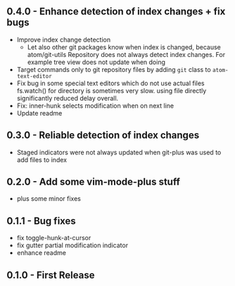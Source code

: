 ## 0.4.0 - Enhance detection of index changes + fix bugs
- Improve index change detection 
  - Let also other git packages know when index is changed, because
    atom/git-utils Repository does not always detect index changes.
    For example tree view does not update when doing
- Target commands only to git repository files by adding
  `git` class to `atom-text-editor`
- Fix bug in some special text editors which do not use actual files 
    fs.watch() for directory is sometimes very slow. using
    file directly significantly reduced delay overall.
- Fix: inner-hunk selects modification when on next line 
- Update readme 

## 0.3.0 - Reliable detection of index changes
- Staged indicators were not always updated when git-plus was
  used to add files to index

## 0.2.0 - Add some vim-mode-plus stuff
- plus some minor fixes

## 0.1.1 - Bug fixes
- fix toggle-hunk-at-cursor
- fix gutter partial modification indicator
- enhance readme

## 0.1.0 - First Release
